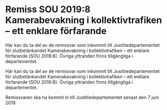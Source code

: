 # Remiss SOU 2019:8 Kamerabevakning i kollektivtrafiken – ett enklare förfarande

Här kan du ta del av de remissvar som inkommit till Justitiedepartementet för slutbetänkandet Kamerabevakning i kollektivtrafiken – ett enklare förfarande (SOU 2019:8). Övriga yttranden finns tillgängliga i departementet.

Här kan du ta del av de remissvar som inkommit till Justitiedepartementet för slutbetänkandet Kamerabevakning i kollektivtrafiken – ett enklare förfarande (SOU 2019:8). Övriga yttranden finns tillgängliga i departementet.

Remissvaren ska ha kommit in till Justitiedepartementet senast den 7 juni 2019.
